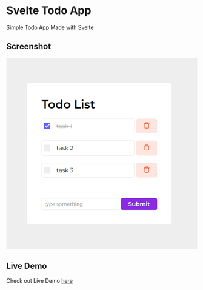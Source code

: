 # Svelte Todo App

Simple Todo App Made with Svelte

## Screenshot

<img src="github-assets\1.png" alt="Todo App"/>

## Live Demo

Check out Live Demo [here](http://svelte-todo-app-lac.vercel.app/)
